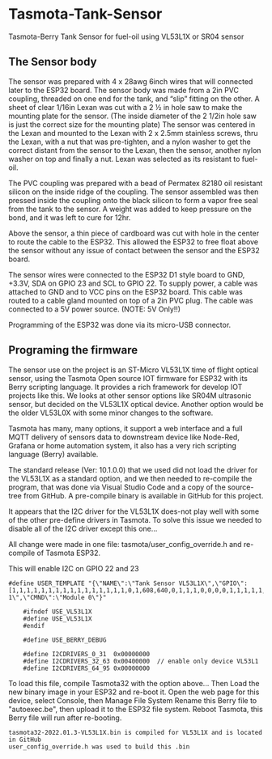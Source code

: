 # Tasmota-Tank-Sensor
Tasmota-Berry Tank Sensor for fuel-oil using VL53L1X or SR04 sensor


## The Sensor body

The sensor was prepared with 4 x 28awg 6inch wires that will connected later to the ESP32 board. The sensor body was made from a 2in PVC coupling, threaded on one end for the tank, and “slip” fitting on the other. A sheet of clear 1/16in Lexan was cut with a 2 ½ in hole saw to make the mounting plate for the sensor. (The inside diameter of the 2 1/2in hole saw is just the correct size for the mounting plate) The sensor was centered in the Lexan and mounted to the Lexan with 2 x 2.5mm stainless screws, thru the Lexan, with a nut that was pre-tighten, and a nylon washer to get the correct distant from the sensor to the Lexan, then the sensor, another nylon washer on top and finally a nut. Lexan was selected as its resistant to fuel-oil.

The PVC coupling was prepared with a bead of Permatex 82180 oil resistant silicon on the inside ridge of the coupling.  The sensor assembled was then pressed inside the coupling onto the black silicon to form a vapor free seal from the tank to the sensor. A weight was added to keep pressure on the bond, and it was left to cure for 12hr.

Above the sensor, a thin piece of cardboard was cut with hole in the center to route the cable to the ESP32. This allowed the ESP32 to free float above the sensor without any issue of contact between the sensor and the ESP32 board.

The sensor wires were connected to the ESP32 D1 style board to GND, +3.3V, SDA on GPIO 23 and SCL to GPIO 22.  To supply power, a cable was attached to GND and to VCC pins on the ESP32 board. This cable was routed to a cable gland mounted on top of a 2in PVC plug. The cable was connected to a 5V power source. (NOTE: 5V Only!!)

Programming of the ESP32 was done via its micro-USB connector. 

        
## Programing the firmware

The sensor use on the project is an ST-Micro VL53L1X time of flight optical sensor, using the Tasmota Open source IOT firmware for ESP32 with its Berry scripting language. It provides a rich framework for develop IOT projects like this. We looks at other sensor options like SR04M ultrasonic sensor, but decided on the VL53L1X optical device. Another option would be the older VL53L0X with some minor changes to the software.

Tasmota has many, many options, it support a web interface and a full MQTT delivery of sensors data to downstream device like Node-Red, Grafana or home automation system, it also has a very rich scripting language (Berry) available.

The standard release (Ver: 10.1.0.0) that we used did not load the driver for the VL53L1X as a standard option, and we then needed to re-compile the program, that was done via Visual Studio Code and a copy of the source-tree from GitHub. A pre-compile binary is available in GitHub for this project.

It appears that the I2C driver for the VL53L1X does-not play well with some of the other pre-define drivers in Tasmota. To solve this issue we needed to disable all of the I2C driver except this one…

All change were made  in one file:  tasmota/user_config_override.h 
and re-compile of Tasmota ESP32.

This will enable I2C on GPIO 22 and 23

~~~
#define USER_TEMPLATE "{\"NAME\":\"Tank Sensor VL53L1X\",\"GPIO\":[1,1,1,1,1,1,1,1,1,1,1,1,1,1,1,1,0,1,608,640,0,1,1,1,0,0,0,0,1,1,1,1,1,0,0,1],\"FLAG\":0,\"BASE\":1,\"CMND\":\"SetOption8 1\",\"CMND\":\"Module 0\"}"
   
    #ifndef USE_VL53L1X
    #define USE_VL53L1X
    #endif
   
    #define USE_BERRY_DEBUG 

    #define I2CDRIVERS_0_31  0x00000000
    #define I2CDRIVERS_32_63 0x00400000  // enable only device VL53L1
    #define I2CDRIVERS_64_95 0x00000000
~~~
To load this file, compile Tasmota32 with the option above...
Then Load the new binary image in your ESP32 and re-boot it. 
Open the web page for this device, select Console, then Manage File System
Rename this Berry file to "autoexec.be", then upload it to the ESP32 file system. 
Reboot Tasmota, this Berry file will run after re-booting.

~~~
tasmota32-2022.01.3-VL53L1X.bin is compiled for VL53L1X and is located in GitHub
user_config_override.h was used to build this .bin
~~~

